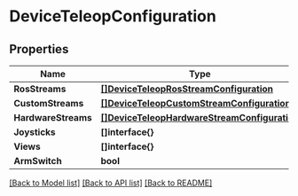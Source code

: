# DeviceTeleopConfiguration

## Properties

Name | Type | Description | Notes
------------ | ------------- | ------------- | -------------
**RosStreams** | [**[]DeviceTeleopRosStreamConfiguration**](DeviceTeleopRosStreamConfiguration.md) |  | [optional] 
**CustomStreams** | [**[]DeviceTeleopCustomStreamConfiguration**](DeviceTeleopCustomStreamConfiguration.md) |  | [optional] 
**HardwareStreams** | [**[]DeviceTeleopHardwareStreamConfiguration**](DeviceTeleopHardwareStreamConfiguration.md) |  | [optional] 
**Joysticks** | **[]interface{}** |  | [optional] 
**Views** | **[]interface{}** |  | [optional] 
**ArmSwitch** | **bool** |  | [optional] 

[[Back to Model list]](../README.md#documentation-for-models) [[Back to API list]](../README.md#documentation-for-api-endpoints) [[Back to README]](../README.md)


